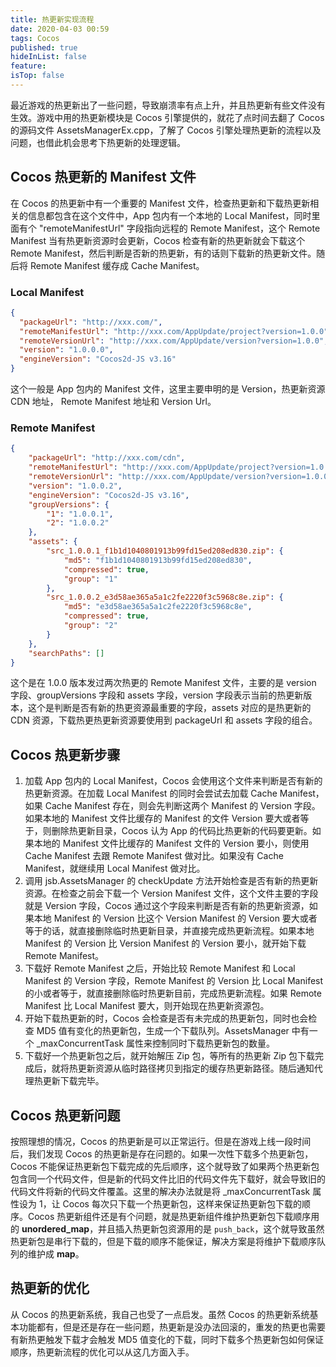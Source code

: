 ```yaml
---
title: 热更新实现流程
date: 2020-04-03 00:59
tags: Cocos
published: true
hideInList: false
feature: 
isTop: false
---
```


最近游戏的热更新出了一些问题，导致崩溃率有点上升，并且热更新有些文件没有生效。游戏中用的热更新模块是 Cocos 引擎提供的，就花了点时间去翻了 Cocos 的源码文件 AssetsManagerEx.cpp，了解了 Cocos 引擎处理热更新的流程以及问题，也借此机会思考下热更新的处理逻辑。

<!-- more -->

## Cocos 热更新的 Manifest 文件
在 Cocos 的热更新中有一个重要的 Manifest 文件，检查热更新和下载热更新相关的信息都包含在这个文件中，App 包内有一个本地的 Local Manifest，同时里面有个 "remoteManifestUrl" 字段指向远程的 Remote Manifest，这个 Remote Manifest 当有热更新资源时会更新，Cocos 检查有新的热更新就会下载这个 Remote Manifest，然后判断是否新的热更新，有的话则下载新的热更新文件。随后将 Remote Manifest 缓存成 Cache Manifest。

### Local Manifest
```json
{
  "packageUrl": "http://xxx.com/",
  "remoteManifestUrl": "http://xxx.com/AppUpdate/project?version=1.0.0",
  "remoteVersionUrl": "http://xxx.com/AppUpdate/version?version=1.0.0",
  "version": "1.0.0.0",
  "engineVersion": "Cocos2d-JS v3.16"
}
```
这个一般是 App 包内的 Manifest 文件，这里主要申明的是 Version，热更新资源 CDN 地址， Remote Manifest 地址和 Version Url。

### Remote Manifest
```json
{
    "packageUrl": "http://xxx.com/cdn",
    "remoteManifestUrl": "http://xxx.com/AppUpdate/project?version=1.0.0",
    "remoteVersionUrl": "http://xxx.com/AppUpdate/version?version=1.0.0",
    "version": "1.0.0.2",
    "engineVersion": "Cocos2d-JS v3.16",
    "groupVersions": {
        "1": "1.0.0.1",
        "2": "1.0.0.2"
    },
    "assets": {
        "src_1.0.0.1_f1b1d1040801913b99fd15ed208ed830.zip": {
            "md5": "f1b1d1040801913b99fd15ed208ed830",
            "compressed": true,
            "group": "1"
        },
        "src_1.0.0.2_e3d58ae365a5a1c2fe2220f3c5968c8e.zip": {
            "md5": "e3d58ae365a5a1c2fe2220f3c5968c8e",
            "compressed": true,
            "group": "2"
        }
    },
    "searchPaths": []
}
```
这个是在 1.0.0 版本发过两次热更的 Remote Manifest 文件，主要的是 version 字段、groupVersions 字段和 assets 字段，version 字段表示当前的热更新版本，这个是判断是否有新的热更资源最重要的字段，assets 对应的是热更新的 CDN 资源，下载热更热更新资源要使用到 packageUrl 和 assets 字段的组合。

## Cocos 热更新步骤

1. 加载 App 包内的 Local Manifest，Cocos 会使用这个文件来判断是否有新的热更新资源。在加载 Local Manifest 的同时会尝试去加载 Cache Manifest，如果 Cache Manifest 存在，则会先判断这两个 Manifest 的 Version 字段。如果本地的 Manifest 文件比缓存的 Manifest 的文件 Version 要大或者等于，则删除热更新目录，Cocos 认为 App 的代码比热更新的代码要更新。如果本地的 Manifest 文件比缓存的 Manifest 文件的 Version 要小，则使用 Cache Manifest 去跟 Remote Manifest 做对比。如果没有 Cache Manifest，就继续用 Local Manifest 做对比。
2. 调用 jsb.AssetsManager 的 checkUpdate 方法开始检查是否有新的热更新资源。在检查之前会下载一个 Version Manifest 文件，这个文件主要的字段就是 Version 字段，Cocos 通过这个字段来判断是否有新的热更新资源，如果本地 Manifest 的 Version 比这个 Version Manifest 的 Version 要大或者等于的话，就直接删除临时热更新目录，并直接完成热更新流程。如果本地 Manifest 的 Version 比 Version Manifest 的 Version 要小，就开始下载 Remote Manifest。
3. 下载好 Remote Manifest 之后，开始比较 Remote Manifest 和 Local Manifest 的 Version 字段，Remote Manifest 的 Version 比 Local Manifest 的小或者等于，就直接删除临时热更新目前，完成热更新流程。如果 Remote Manifest 比 Local Manifest 要大，则开始现在热更新资源包。
4. 开始下载热更新的时，Cocos 会检查是否有未完成的热更新包，同时也会检查 MD5 值有变化的热更新包，生成一个下载队列。AssetsManager 中有一个 _maxConcurrentTask 属性来控制同时下载热更新包的数量。
5. 下载好一个热更新包之后，就开始解压 Zip 包，等所有的热更新 Zip 包下载完成后，就将热更新资源从临时路径拷贝到指定的缓存热更新路径。随后通知代理热更新下载完毕。

## Cocos 热更新问题

按照理想的情况，Cocos 的热更新是可以正常运行。但是在游戏上线一段时间后，我们发现 Cocos 的热更新是存在问题的。如果一次性下载多个热更新包，Cocos 不能保证热更新包下载完成的先后顺序，这个就导致了如果两个热更新包包含同一个代码文件，但是新的代码文件比旧的代码文件先下载好，就会导致旧的代码文件将新的代码文件覆盖。这里的解决办法就是将 _maxConcurrentTask 属性设为 1，让 Cocos 每次只下载一个热更新包，这样来保证热更新包下载的顺序。Cocos 热更新组件还是有个问题，就是热更新组件维护热更新包下载顺序用的 **unordered_map**，并且插入热更新包资源用的是 `push_back`，这个就导致虽然热更新包是串行下载的，但是下载的顺序不能保证，解决方案是将维护下载顺序队列的维护成 **map**。

## 热更新的优化

从 Cocos 的热更新系统，我自己也受了一点启发。虽然 Cocos 的热更新系统基本功能都有，但是还是存在一些问题，热更新是没办法回滚的，重发的热更也需要有新热更触发下载才会触发 MD5 值变化的下载，同时下载多个热更新包如何保证顺序，热更新流程的优化可以从这几方面入手。
